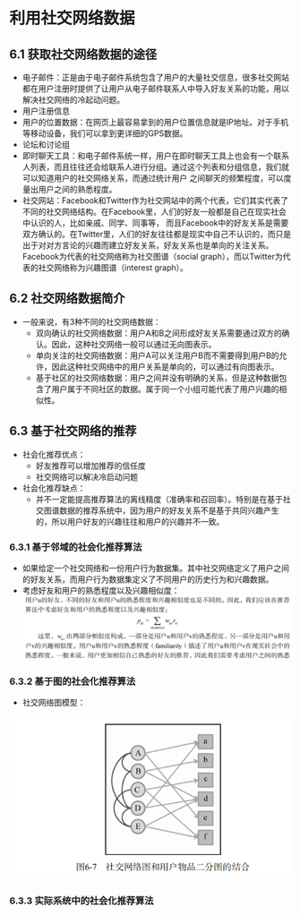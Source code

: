 # 利用社交网络数据

## 6.1 获取社交网络数据的途径

  - 电子邮件：正是由于电子邮件系统包含了用户的大量社交信息，很多社交网站都在用户注册时提供了让用户从电子邮件联系人中导入好友关系的功能，用以解决社交网络的冷起动问题。
  - 用户注册信息
  - 用户的位置数据：在网页上最容易拿到的用户位置信息就是IP地址。对于手机等移动设备，我们可以拿到更详细的GPS数据。
  - 论坛和讨论组
  - 即时聊天工具：和电子邮件系统一样，用户在即时聊天工具上也会有一个联系人列表，而且往往还会给联系人进行分组。通过这个列表和分组信息，我们就可以知道用户的社交网络关系，而通过统计用户
之间聊天的频繁程度，可以度量出用户之间的熟悉程度。
  - 社交网站：Facebook和Twitter作为社交网站中的两个代表，它们其实代表了不同的社交网络结构。在Facebook里，人们的好友一般都是自己在现实社会中认识的人，比如亲戚、同学、同事等，
  而且Facebook中的好友关系是需要双方确认的。在Twitter里，人们的好友往往都是现实中自己不认识的，而只是出于对对方言论的兴趣而建立好友关系，好友关系也是单向的关注关系。
  Facebook为代表的社交网络称为社交图谱（social graph），而以Twitter为代表的社交网络称为兴趣图谱（interest graph）。
  
## 6.2 社交网络数据简介

  - 一般来说，有3种不同的社交网络数据：
    - 双向确认的社交网络数据：用户A和B之间形成好友关系需要通过双方的确认。因此，这种社交网络一般可以通过无向图表示。
    - 单向关注的社交网络数据：用户A可以关注用户B而不需要得到用户B的允许，因此这种社交网络中的用户关系是单向的，可以通过有向图表示。
    - 基于社区的社交网络数据：用户之间并没有明确的关系，但是这种数据包含了用户属于不同社区的数据。属于同一个小组可能代表了用户兴趣的相似性。
    
## 6.3 基于社交网络的推荐

  - 社会化推荐优点：
    - 好友推荐可以增加推荐的信任度
    - 社交网络可以解决冷启动问题
  - 社会化推荐缺点：
    - 并不一定能提高推荐算法的离线精度（准确率和召回率）。特别是在基于社交图谱数据的推荐系统中，因为用户的好友关系不是基于共同兴趣产生的，所以用户好友的兴趣往往和用户的兴趣并不一致。

### 6.3.1 基于邻域的社会化推荐算法

  - 如果给定一个社交网络和一份用户行为数据集。其中社交网络定义了用户之间的好友关系，而用户行为数据集定义了不同用户的历史行为和兴趣数据。
  - 考虑好友和用户的熟悉程度以及兴趣相似度：
  ![社会化推荐](../图片/社会化推荐.PNG)
  
### 6.3.2 基于图的社会化推荐算法

  - 社交网络图模型：
  
  ![社交网络图](../图片/社交网络图.PNG)
  
### 6.3.3 实际系统中的社会化推荐算法
  
  
